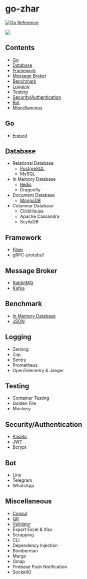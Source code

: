 # go-zhar

[![Go Reference](https://pkg.go.dev/badge/github.com/ciazhar/go-zhar.svg)](https://pkg.go.dev/github.com/ciazhar/go-zhar)

![](https://og-ciazhar.vercel.app//api?title=go-zhar&description=How+I+Craft+Golang+Code+Is+Documented+Here&information=%40ciazhar)

## Contents

- [Go](#go)
- [Database](#database)
- [Framework](#framework)
- [Message Broker](#message-broker)
- [Benchmark](#benchmark)
- [Logging](#logging)
- [Testing](#testing)
- [Security/Authentication](#securityauthentication)
- [Bot](#bot)
- [Miscellaneous](#miscellaneous)

## Go

- [Embed](https://github.com/ciazhar/go-zhar/tree/master/examples/go/embed)

## Database

- Relational Database
    - [PostgreSQL](https://github.com/ciazhar/go-zhar/tree/master/examples/postgres)
    - MySQL
- In Memory Database
    - [Redis](https://github.com/ciazhar/go-zhar/tree/master/examples/redis)
    - Dragonfly
- Document Database
    - [MongoDB](https://github.com/ciazhar/go-zhar/tree/master/examples/mongodb)
- Columnar Database
    - ClickHouse
    - Apache Cassandra
    - ScyllaDB

## Framework

- [Fiber](https://github.com/ciazhar/go-zhar/tree/master/examples/fiber)
- gRPC-protobuf

## Message Broker

- [RabbitMQ](https://github.com/ciazhar/go-zhar/tree/master/examples/rabbitmq)
- [Kafka](https://github.com/ciazhar/go-zhar/tree/master/examples/kafka)

## Benchmark

- [In Memory Database](https://github.com/ciazhar/go-zhar/tree/master/benchmark/in-memory-database)
- [JSON](https://github.com/ciazhar/go-zhar/tree/master/benchmark/json)

## Logging

- Zerolog
- Zap
- Sentry
- Prometheus
- OpenTelemetry & Jaeger

## Testing

- Container Testing
- Golden File
- Mockery

## Security/Authentication

- [Paseto](https://github.com/ciazhar/go-zhar/tree/master/examples/paseto)
- [JWT](https://github.com/ciazhar/go-zhar/tree/master/examples/jwt)
- Bcrypt

## Bot

- Line
- Telegram
- WhatsApp

## Miscellaneous

- [Consul](https://github.com/ciazhar/go-zhar/tree/master/examples/consul)
- [QR](https://github.com/ciazhar/go-zhar/tree/master/examples/qr)
- [Validator](https://github.com/ciazhar/go-zhar/tree/master/examples/govalidator)
- Export Excel & Xlsx
- Scrapping
- CLI
- Dependency Injection
- Bomberman
- Mergo
- Gmap
- Firebase Push Notification
- SocketIO